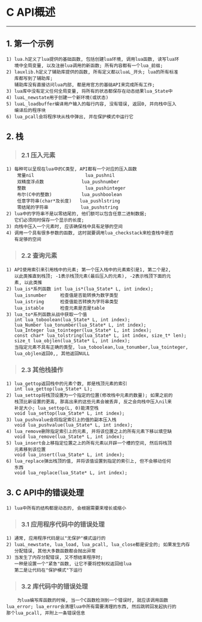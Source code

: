 # **C API概述** #
***

## **1. 第一个示例** ##
    1) lua.h定义了lua提供的基础函数, 包括创建lua环境, 调用lua函数, 读写lua环
       境中全局变量, 以及注册lua调用的新函数; 所有内容都有一个lua_前缀;
    2) lauxlib.h定义了辅助库提供的函数, 所有定义都以luaL_开头; lua的所有标准
       库都写到了辅助库;
       辅助库没有直接访问lua内部, 都是用官方的基础API来完成所有工作;
    3) lua库中没有定义任何全局变量, 将所有的状态都保存在动态结果lua_State中
    4) luaL_newstate用于创建一个新环境(或状态)
    5) luaL_loadbuffer编译用户输入的每行内容, 没有错误, 返回0, 并向栈中压入
       编译后的程序块
    6) lua_pcall会将程序块从栈中弹出, 并在保护模式中运行它


## **2. 栈** ##
> ### **2.1 压入元素** ###
    1) 每种可以呈现在lua中的C类型, API都有一个对应的压入函数
        常量nil                   lua_pushnil
        双精度浮点数              lua_pushnumber
        整数                      lua_pushinteger
        布尔(C中的整数)           lua_pushboolean
        任意字符串(char*及长度)   lua_pushlstring
        零结尾的字符串            lua_pushstring
    2) lua中的字符串不是以零结尾的, 他们额可以包含任意二进制数据;
       它们必须同时保存一个显示的长度;
    3) 向栈中压入一个元素时, 应该确保栈中具有足够的空间
    4) 调用一个具有很多参数的函数, 这时就要调用lua_checkstack来检查栈中是否
       有足够的空间
> ### **2.2 查询元素** ###
    1) API使用索引来引用栈中的元素; 第一个压入栈中的元素索引是1, 第二个是2, 
       以此类推直到栈顶; -1表示栈顶元素(最后压入的元素), -2表示栈顶下面的元
       素, 以此类推
    2) lua_is*系列函数 int lua_is*(lua_State* L, int index);
       lua_isnumber     检查值是否能转换为数字类型
       lua_istring      检查值能否转换为字符串类型
       lua_istable      检查元素是否是table
    3) lua_to*系列函数从战中获取一个值
       int lua_toboolean(lua_State* L, int index);
       lua_Number lua_tonumber(lua_State* L, int index);
       lua_Integer lua_tointeger(lua_State* L, int index);
       const char* lua_tolstring(lua_State* L, int index, size_t* len);
       size_t lua_objlen(lua_State* L, int index);
       当指定元素不具有正确的类型, lua_toboolean,lua_tonumber,lua_tointeger,
       lua_objlen返回0,, 其他返回NULL
> ### **2.3 其他栈操作** ###
    1) lua_gettop返回栈中的元素个数, 即是栈顶元素的索引
       int lua_gettop(lua_State* L);
    2) lua_settop将栈顶设置为一个指定的位置(修改栈中元素的数量); 如果之前的
       栈顶比新设置的更高, 那高出来的这些元素会被丢弃, 反之会向栈中压入nil来
       补足大小; lua_settop(L, 0)能清空栈
       void lua_settop(lua_State* L, int index);
    3) lua_pushvalue会将指定索引上的值的副本压入栈
       void lua_pushvalue(lua_State* L, int index);
    4) lua_remove删除指定索引上的元素, 并将该位置之上的所有元素下移以填空缺
       void lua_remove(lua_State* L, int index);
    5) lua_insert会上移指定位置之上的所有元素以开辟一个槽的空间, 然后将栈顶
       元素移到该位置
       void lua_insert(lua_State* L, int index);
    6) lua_replace弹出栈顶的值, 并将该值设置到指定的索引上, 但不会移动任何
       东西
       void lua_replace(lua_State* L, int index);


## **3. C API中的错误处理** ##
    1) lua中所有的结构都是动态的, 会根据需要来增长或缩小
> ### **3.1 应用程序代码中的错误处理** ###
    1) 通常, 应用程序代码是以"无保护"模式运行的
    2) luaL_newstate, lua_load, lua_pcall, lua_close都是安全的; 如果发生内存
       分配错误, 其他大多数函数都会抛出异常
    3) 当发生了内存分配错误, 又不想结束程序时;
       一种是设置一个"紧急"函数, 让它不要将控制权返回给lua
       第二是让代码在"保护模式"下运行
> ### **3.2 库代码中的错误处理** ###
        为lua编写库函数的时候, 当一个C函数检测到一个错误时, 就应该调用函数
    lua_error; lua_error会清理lua中所有需要清理的东西, 然后跳转回发起执行的
    那个lua_pcall, 并附上一条错误信息
